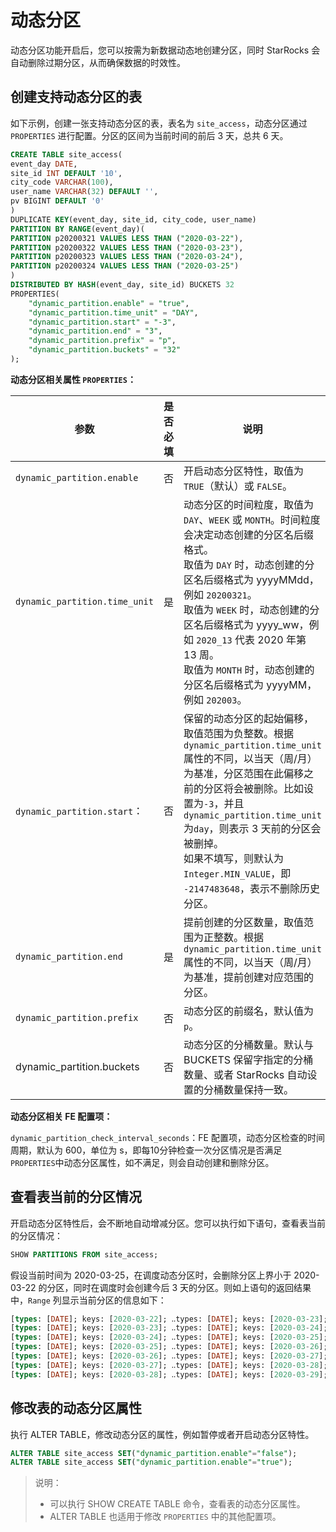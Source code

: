 # 动态分区

动态分区功能开启后，您可以按需为新数据动态地创建分区，同时 StarRocks 会⾃动删除过期分区，从而确保数据的时效性。

## 创建支持动态分区的表

如下示例，创建一张支持动态分区的表，表名为 `site_access`，动态分区通过 `PROPERTIES` 进行配置。分区的区间为当前时间的前后 3 天，总共 6 天。

```SQL
CREATE TABLE site_access(
event_day DATE,
site_id INT DEFAULT '10',
city_code VARCHAR(100),
user_name VARCHAR(32) DEFAULT '',
pv BIGINT DEFAULT '0'
)
DUPLICATE KEY(event_day, site_id, city_code, user_name)
PARTITION BY RANGE(event_day)(
PARTITION p20200321 VALUES LESS THAN ("2020-03-22"),
PARTITION p20200322 VALUES LESS THAN ("2020-03-23"),
PARTITION p20200323 VALUES LESS THAN ("2020-03-24"),
PARTITION p20200324 VALUES LESS THAN ("2020-03-25")
)
DISTRIBUTED BY HASH(event_day, site_id) BUCKETS 32
PROPERTIES(
    "dynamic_partition.enable" = "true",
    "dynamic_partition.time_unit" = "DAY",
    "dynamic_partition.start" = "-3",
    "dynamic_partition.end" = "3",
    "dynamic_partition.prefix" = "p",
    "dynamic_partition.buckets" = "32"
);
```

 **动态分区相关属性 `PROPERTIES`：**

| 参数                          | 是否必填 | 说明                                                         |
| ----------------------------- | -------- | ------------------------------------------------------------ |
| `dynamic_partition.enable`    | 否       | 开启动态分区特性，取值为 `TRUE`（默认）或 `FALSE`。       |
| `dynamic_partition.time_unit` | 是       | 动态分区的时间粒度，取值为 `DAY`、`WEEK` 或 `MONTH`。时间粒度会决定动态创建的分区名后缀格式。  <br>取值为 `DAY` 时，动态创建的分区名后缀格式为 yyyyMMdd，例如 `20200321`。<br>取值为 `WEEK` 时，动态创建的分区名后缀格式为 yyyy_ww，例如 `2020_13` 代表 2020 年第 13 周。<br>取值为 `MONTH` 时，动态创建的分区名后缀格式为 yyyyMM，例如 `202003`。 |
| `dynamic_partition.start`：   | 否       | 保留的动态分区的起始偏移，取值范围为负整数。根据 `dynamic_partition.time_unit` 属性的不同，以当天（周/月）为基准，分区范围在此偏移之前的分区将会被删除。比如设置为`-3`，并且`dynamic_partition.time_unit`为`day`，则表示 3 天前的分区会被删掉。<br>如果不填写，则默认为 `Integer.MIN_VALUE`，即 `-2147483648`，表示不删除历史分区。 |
| `dynamic_partition.end`       | 是       | 提前创建的分区数量，取值范围为正整数。根据 `dynamic_partition.time_unit` 属性的不同，以当天（周/月）为基准，提前创建对应范围的分区。 |
| `dynamic_partition.prefix`    | 否       | 动态分区的前缀名，默认值为 `p`。                             |
| dynamic_partition.buckets     | 否       | 动态分区的分桶数量。默认与 BUCKETS 保留字指定的分桶数量、或者 StarRocks 自动设置的分桶数量保持一致。 |

**动态分区相关 FE 配置项：**

`dynamic_partition_check_interval_seconds`：FE 配置项，动态分区检查的时间周期，默认为 600，单位为 s，即每10分钟检查一次分区情况是否满足`PROPERTIES`中动态分区属性，如不满足，则会自动创建和删除分区。

## 查看表当前的分区情况

开启动态分区特性后，会不断地自动增减分区。您可以执行如下语句，查看表当前的分区情况：

```SQL
SHOW PARTITIONS FROM site_access;
```

假设当前时间为 2020-03-25，在调度动态分区时，会删除分区上界小于 2020-03-22 的分区，同时在调度时会创建今后 3 天的分区。则如上语句的返回结果中，`Range` 列显示当前分区的信息如下：

```SQL
[types: [DATE]; keys: [2020-03-22]; ‥types: [DATE]; keys: [2020-03-23]; )
[types: [DATE]; keys: [2020-03-23]; ‥types: [DATE]; keys: [2020-03-24]; )
[types: [DATE]; keys: [2020-03-24]; ‥types: [DATE]; keys: [2020-03-25]; )
[types: [DATE]; keys: [2020-03-25]; ‥types: [DATE]; keys: [2020-03-26]; )
[types: [DATE]; keys: [2020-03-26]; ‥types: [DATE]; keys: [2020-03-27]; )
[types: [DATE]; keys: [2020-03-27]; ‥types: [DATE]; keys: [2020-03-28]; )
[types: [DATE]; keys: [2020-03-28]; ‥types: [DATE]; keys: [2020-03-29]; )
```

## 修改表的动态分区属性

执行 ALTER TABLE，修改动态分区的属性，例如暂停或者开启动态分区特性。

```SQL
ALTER TABLE site_access SET("dynamic_partition.enable"="false");
ALTER TABLE site_access SET("dynamic_partition.enable"="true");
```

> 说明：
>
> - 可以执行 SHOW CREATE TABLE 命令，查看表的动态分区属性。
> - ALTER TABLE 也适用于修改 `PROPERTIES` 中的其他配置项。
